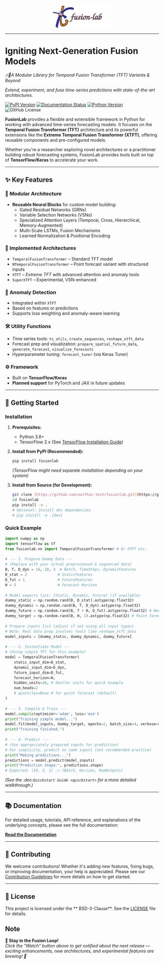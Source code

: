 <p align="center">
  <img src="docs/source/_static/fusionlab.svg" alt="FusionLab Logo" width="200">
</p>

-----------------------------------------------------

# Igniting Next-Generation Fusion Models

*🔥🧪A Modular Library for Temporal Fusion Transformer (TFT) Variants & Beyond*


*Extend, experiment, and fuse time-series predictions with state-of-the-art architectures.*


[![PyPI Version](https://img.shields.io/pypi/v/fusionlab?color=blue)](https://pypi.org/project/fusion-lab/)
[![Documentation Status](https://readthedocs.org/projects/fusion-lab/badge/?version=latest)](https://fusion-lab.readthedocs.io/en/latest/?badge=latest)
[![Python Version](https://img.shields.io/badge/Python-3.8%2B-blue)](https://www.python.org/)
![GitHub License](https://img.shields.io/github/license/earthai-tech/fusionlab)
<!-- [![Build Status](https://img.shields.io/github/actions/workflow/status/earthai-tech/fusionlab/main.yml?branch=main)](https://github.com/earthai-tech/fusionlab/actions) -->

**FusionLab** provides a flexible and extensible framework in Python
for working with advanced time-series forecasting models. It focuses
on the **Temporal Fusion Transformer (TFT)** architecture and its
powerful extensions like the **Extreme Temporal Fusion Transformer (XTFT)**,
offering reusable components and pre-configured models.

Whether you're a researcher exploring novel architectures or a
practitioner building robust forecasting systems, FusionLab provides
tools built on top of **TensorFlow/Keras** to accelerate your work.

---

## ✨ Key Features

### 🔧 **Modular Architecture**
- **Reusable Neural Blocks** for custom model building:
  - Gated Residual Networks (GRNs)
  - Variable Selection Networks (VSNs)
  - Specialized Attention Layers (Temporal, Cross, Hierarchical, Memory-Augmented)
  - Multi-Scale LSTMs, Fusion Mechanisms
  - Learned Normalization & Positional Encoding

### 🧠 **Implemented Architectures**
- `TemporalFusionTransformer` – Standard TFT model
- `NTemporalFusionTransformer` – Point forecast variant with structured inputs
- `XTFT` – *Extreme TFT* with advanced attention and anomaly tools
- `SuperXTFT` – Experimental, VSN-enhanced 

### 🚨 **Anomaly Detection**
- Integrated within `XTFT`
- Based on features or predictions
- Supports loss weighting and anomaly-aware learning

### 🛠️ **Utility Functions**
- Time series tools: `ts_utils`, `create_sequences`, `reshape_xtft_data`
- Forecast prep and visualization: `prepare_spatial_future_data`, `generate_forecast`, `visualize_forecasts`
- Hyperparameter tuning: `forecast_tuner` (via Keras Tuner)

### ⚙️ **Framework**
- Built on **TensorFlow/Keras**
- **Planned support** for PyTorch and JAX in future updates

---

## 🚀 Getting Started

### Installation

1.  **Prerequisites:**
    * Python 3.8+
    * TensorFlow 2.x (See [TensorFlow Installation Guide](https://www.tensorflow.org/install))

2.  **Install from PyPI (Recommended):**
    ```bash
    pip install fusionlab
    ```
    *(TensorFlow might need separate installation depending on your system)*

3.  **Install from Source (for Development):**
    ```bash
    git clone [https://github.com/earthai-tech/fusionlab.git](https://github.com/earthai-tech/fusionlab.git)
    cd fusionlab
    pip install -e .
    # Optional: Install dev dependencies
    # pip install -e .[dev]
    ```

### Quick Example

```python
import numpy as np
import tensorflow as tf
from fusionlab.nn import TemporalFusionTransformer # Or XTFT etc.

# --- 1. Prepare Dummy Data ---
# (Replace with your actual preprocessed & sequenced data)
B, T, D_dyn = 16, 10, 3  # Batch, TimeSteps, DynamicFeatures
D_stat = 2              # StaticFeatures
D_fut = 1               # FutureFeatures
H = 5                   # Forecast Horizon

# Model expects list: [Static, Dynamic, Future] (if available)
dummy_static = np.random.rand(B, D_stat).astype(np.float32)
dummy_dynamic = np.random.rand(B, T, D_dyn).astype(np.float32)
dummy_future = np.random.rand(B, T + H, D_fut).astype(np.float32) # Needs horizon length
dummy_target = np.random.rand(B, H, 1).astype(np.float32) # Point forecast

# Prepare inputs list (adjust if not using all input types)
# Note: Real data prep involves tools like reshape_xtft_data
model_inputs = [dummy_static, dummy_dynamic, dummy_future]

# --- 2. Instantiate Model ---
# (Using simple TFT for this example)
model = TemporalFusionTransformer(
    static_input_dim=D_stat,
    dynamic_input_dim=D_dyn,
    future_input_dim=D_fut,
    forecast_horizon=H,
    hidden_units=16, # Smaller units for quick example
    num_heads=2
    # quantiles=None # for point forecast (default)
)

# --- 3. Compile & Train ---
model.compile(optimizer='adam', loss='mse')
print("Training simple model...")
model.fit(model_inputs, dummy_target, epochs=2, batch_size=4, verbose=0)
print("Training finished.")

# --- 4. Predict ---
# (Use appropriately prepared inputs for prediction)
# For simplicity, predict on same inputs (not recommended practice)
print("Making predictions...")
predictions = model.predict(model_inputs)
print("Prediction shape:", predictions.shape)
# Expected: (16, 5, 1) -> (Batch, Horizon, NumOutputs)
````

*(See the :doc:`Quickstart Guide <quickstart>` for a more detailed walkthrough.)*

-----

## 📚 Documentation

For detailed usage, tutorials, API reference, and explanations of the
underlying concepts, please see the full documentation:

**[Read the Documentation](https://www.google.com/search?q=https://fusion-lab.readthedocs.io/en/latest/)**

-----

## 🤝 Contributing

We welcome contributions\! Whether it's adding new features, fixing bugs,
or improving documentation, your help is appreciated. Please see our
[Contribution Guidelines](https://www.google.com/search?q=CONTRIBUTING.md) for more details on how to get
started.

-----

## 📄 License

This project is licensed under the ** BSD-3-Clause**. See the
[LICENSE](https://www.google.com/search?q=LICENSE) file for details.


## Note 
**🌟 Stay in the Fusion Loop!**  
*Click the "Watch" button above to get notified about the next release — exciting enhancements, new architectures, and experimental features are brewing! 🚀*

